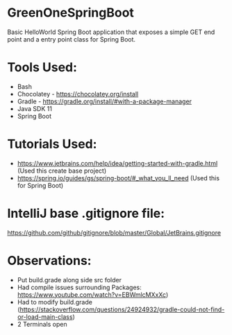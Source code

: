 # GreenOneSpringBoot
Basic HelloWorld Spring Boot application that exposes a simple GET end point and a entry point class for Spring Boot.


# Tools Used:
* Bash
* Chocolatey - https://chocolatey.org/install
* Gradle - https://gradle.org/install/#with-a-package-manager
* Java SDK 11
* Spring Boot


# Tutorials Used:
* https://www.jetbrains.com/help/idea/getting-started-with-gradle.html (Used this create base project)
* https://spring.io/guides/gs/spring-boot/#_what_you_ll_need (Used this for Spring Boot)


# IntelliJ base .gitignore file:
https://github.com/github/gitignore/blob/master/Global/JetBrains.gitignore


# Observations:
* Put build.grade along side src folder
* Had compile issues surrounding Packages: https://www.youtube.com/watch?v=EBWmlcMXxXc)
* Had to modify build.grade (https://stackoverflow.com/questions/24924932/gradle-could-not-find-or-load-main-class)
* 2 Terminals open
